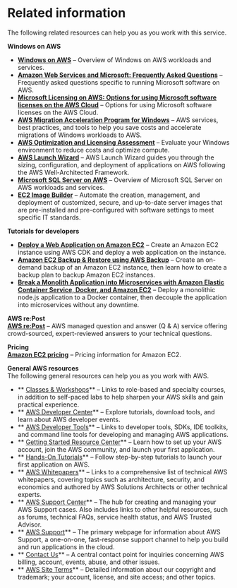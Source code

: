 # Related information<a name="ec2-related-information"></a>

The following related resources can help you as you work with this service\.

**Windows on AWS**
+ **[Windows on AWS](http://aws.amazon.com/windows)** – Overview of Windows on AWS workloads and services\.
+ **[Amazon Web Services and Microsoft: Frequently Asked Questions](http://aws.amazon.com/windows/faq)** – Frequently asked questions specific to running Microsoft software on AWS\.
+ **[Microsoft Licensing on AWS: Options for using Microsoft software licenses on the AWS Cloud](http://aws.amazon.com/windows/resources/licensing)** – Options for using Microsoft software licenses on the AWS Cloud\. 
+ **[AWS Migration Acceleration Program for Windows](http://aws.amazon.com/windows/map-for-windows)** – AWS services, best practices, and tools to help you save costs and accelerate migrations of Windows workloads to AWS\.
+ **[AWS Optimization and Licensing Assessment](http://aws.amazon.com/windows/optimization-and-licensing-assessment/)** – Evaluate your Windows environment to reduce costs and optimize compute\.
+ **[AWS Launch Wizard](https://docs.aws.amazon.com/launchwizard)** – AWS Launch Wizard guides you through the sizing, configuration, and deployment of applications on AWS following the AWS Well\-Architected Framework\.
+ **[Microsoft SQL Server on AWS](http://aws.amazon.com/sql)** – Overview of Microsoft SQL Server on AWS workloads and services\. 
+ **[EC2 Image Builder](https://docs.aws.amazon.com/imagebuilder/latest/userguide/what-is-image-builder.html)** – Automate the creation, management, and deployment of customized, secure, and up\-to\-date server images that are pre\-installed and pre\-configured with software settings to meet specific IT standards\.

**Tutorials for developers**
+ **[Deploy a Web Application on Amazon EC2](http://aws.amazon.com/getting-started/guides/deploy-webapp-ec2/?ref=docs_id=ec2l1)** – Create an Amazon EC2 instance using AWS CDK and deploy a web application on the instance\.
+ **[Amazon EC2 Backup & Restore using AWS Backup](http://aws.amazon.com/getting-started/hands-on/amazon-ec2-backup-and-restore-using-aws-backup/?ref=docs_id=ec2l1)** – Create an on\-demand backup of an Amazon EC2 instance, then learn how to create a backup plan to backup Amazon EC2 instances\.
+ **[Break a Monolith Application into Microservices with Amazon Elastic Container Service, Docker, and Amazon EC2](http://aws.amazon.com/getting-started/hands-on/break-monolith-app-microservices-ecs-docker-ec2/?ref=docs_id=ec2l1)** – Deploy a monolithic node\.js application to a Docker container, then decouple the application into microservices without any downtime\.

**AWS re:Post**  
**[AWS re:Post](https://repost.aws/)** – AWS managed question and answer \(Q & A\) service offering crowd\-sourced, expert\-reviewed answers to your technical questions\.

**Pricing**  
**[Amazon EC2 pricing](http://aws.amazon.com/ec2/pricing)** – Pricing information for Amazon EC2\. 

**General AWS resources**  
The following general resources can help you as you work with AWS\.
+ ** [Classes & Workshops](https://aws.amazon.com/training/course-descriptions/)** – Links to role\-based and specialty courses, in addition to self\-paced labs to help sharpen your AWS skills and gain practical experience\.
+ ** [AWS Developer Center](https://aws.amazon.com/developer/?ref=docs_id=res1)** – Explore tutorials, download tools, and learn about AWS developer events\.
+ ** [AWS Developer Tools](https://aws.amazon.com/developer/tools/?ref=docs_id=res1)** – Links to developer tools, SDKs, IDE toolkits, and command line tools for developing and managing AWS applications\.
+ ** [Getting Started Resource Center](https://aws.amazon.com/getting-started/?ref=docs_id=res1)** – Learn how to set up your AWS account, join the AWS community, and launch your first application\.
+ ** [Hands\-On Tutorials](https://aws.amazon.com/getting-started/hands-on/?ref=docs_id=res1)** – Follow step\-by\-step tutorials to launch your first application on AWS\.
+ ** [AWS Whitepapers](https://aws.amazon.com/whitepapers/)** – Links to a comprehensive list of technical AWS whitepapers, covering topics such as architecture, security, and economics and authored by AWS Solutions Architects or other technical experts\.
+ ** [AWS Support Center](https://console.aws.amazon.com/support/home#/)** – The hub for creating and managing your AWS Support cases\. Also includes links to other helpful resources, such as forums, technical FAQs, service health status, and AWS Trusted Advisor\.
+ ** [AWS Support](https://aws.amazon.com/premiumsupport/)** – The primary webpage for information about AWS Support, a one\-on\-one, fast\-response support channel to help you build and run applications in the cloud\.
+ ** [Contact Us](https://aws.amazon.com/contact-us/)** – A central contact point for inquiries concerning AWS billing, account, events, abuse, and other issues\. 
+ ** [AWS Site Terms](https://aws.amazon.com/terms/)** – Detailed information about our copyright and trademark; your account, license, and site access; and other topics\.